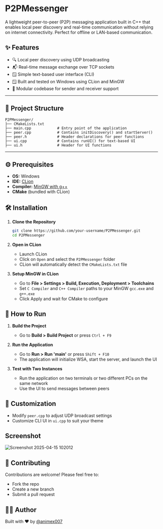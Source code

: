 
# P2PMessenger

A lightweight peer-to-peer (P2P) messaging application built in C++ that enables local peer discovery and real-time communication without relying on internet connectivity. Perfect for offline or LAN-based communication.

## ✨ Features

- 🔍 Local peer discovery using UDP broadcasting
- 📬 Real-time message exchange over TCP sockets
- 🪟 Simple text-based user interface (CLI)
- 🪟 Built and tested on Windows using CLion and MinGW
- 💬 Modular codebase for sender and receiver support

---

## 📂 Project Structure

```
P2PMessenger/
├── CMakeLists.txt
├── main.cpp            # Entry point of the application
├── peer.cpp            # Contains initDiscovery() and startServer()
├── peer.h              # Header declarations for peer functions
├── ui.cpp              # Contains runUI() for text-based UI
├── ui.h                # Header for UI functions
```

---

## ⚙️ Prerequisites

- **OS:** Windows
- **IDE:** [CLion](https://www.jetbrains.com/clion/)
- **Compiler:** [MinGW with g++](https://sourceforge.net/projects/mingw/)
- **CMake** (bundled with CLion)



## 🛠️ Installation

1. **Clone the Repository**

   ```bash
   git clone https://github.com/your-username/P2PMessenger.git
   cd P2PMessenger
   ```

2. **Open in CLion**

   - Launch CLion
   - Click on `Open` and select the `P2PMessenger` folder
   - CLion will automatically detect the `CMakeLists.txt` file

3. **Setup MinGW in CLion**

   - Go to **File > Settings > Build, Execution, Deployment > Toolchains**
   - Set `C Compiler` and `C++ Compiler` paths to your MinGW `gcc.exe` and `g++.exe`
   - Click Apply and wait for CMake to configure



## 🚀 How to Run

1. **Build the Project**

   - Go to **Build > Build Project** or press `Ctrl + F9`

2. **Run the Application**

   - Go to **Run > Run 'main'** or press `Shift + F10`
   - The application will initialize WSA, start the server, and launch the UI

3. **Test with Two Instances**

   - Run the application on two terminals or two different PCs on the same network
   - Use the UI to send messages between peers



## 🔧 Customization

- Modify `peer.cpp` to adjust UDP broadcast settings
- Customize CLI UI in `ui.cpp` to suit your theme

## Screenshot

![Screenshot 2025-04-15 102012](https://github.com/user-attachments/assets/38686db1-7220-45e0-825c-1382ce22692a)


## 🙌 Contributing

Contributions are welcome! Please feel free to:

- Fork the repo
- Create a new branch
- Submit a pull request



## 👨‍💻 Author

Built with ❤️ by [@animex007](https://github.com/animex007)

